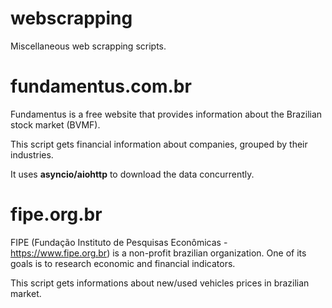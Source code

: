 # webscrapping
Miscellaneous web scrapping scripts.

# fundamentus.com.br

Fundamentus is a free website that provides information about the Brazilian stock market (BVMF).

This script gets financial information about companies, grouped by their industries.

It uses __asyncio/aiohttp__ to download the data concurrently.

# fipe.org.br

FIPE (Fundação Instituto de Pesquisas Econômicas - https://www.fipe.org.br) is a non-profit brazilian organization. One of its goals is to research economic and financial indicators.

This script gets informations about new/used vehicles prices in brazilian market.
